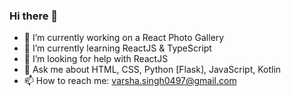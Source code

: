 ### Hi there 👋

- 🔭 I’m currently working on a React Photo Gallery
- 🌱 I’m currently learning ReactJS & TypeScript
- 🤔 I’m looking for help with ReactJS
- 💬 Ask me about HTML, CSS, Python [Flask], JavaScript, Kotlin
- 📫 How to reach me: varsha.singh0497@gmail.com
